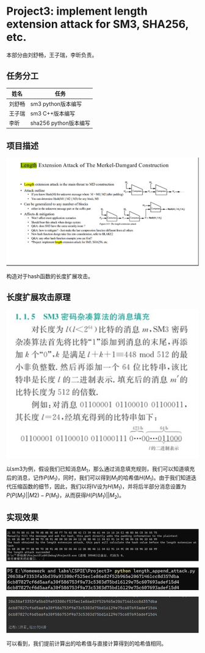# Project3: implement length extension attack for SM3, SHA256, etc.

本部分由刘舒畅，王子瑞，李昕负责。

## 任务分工

| 姓名   | 任务           |
| ------ | -------------- |
| 刘舒畅 | sm3 python版本编写 |
| 王子瑞 | sm3 C++版本编写    |
| 李昕 | sha256 python版本编写    |

## 项目描述

![project](assets/project.png)

构造对于hash函数的长度扩展攻击。

## 长度扩展攻击原理

![VB55E(PP~@PROZU)EQM8@F2](assets/VB55E(PP@PROZU)EQM8@F2.png)

以sm3为例，假设我们已知消息$M_1$，那么通过消息填充规则，我们可以知道填充后的消息，记作$P(M_1)$，同时，我们可以得到$M_1$的哈希值$H(M_1)$。由于我们知道迭代压缩函数的细节，因此，我们以将IV设为$H(M_1)$，并将后半部分消息设置为$P(P(M_1)||M2)-P(M_1)$，从而获得$H(P(M_1)||M_2)$。

## 实现效果

![sm3c](assets/sm3c.JPG)

![python](assets/python.png)

![sha256](assets/sha256.JPG)

可以看到，我们提前计算出的哈希值与直接计算得到的哈希值相同。
